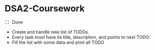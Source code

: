 # DSA2-Coursework

- [ ] Done
- Create and handle new list of TODOs.
- Every task must have its title, description, and points to next TODO.
- Fill the list with some data and print all TODO